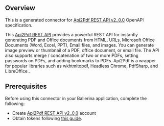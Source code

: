 ## Overview

This is a generated connector for [Api2Pdf REST API v2..0.0](https://app.swaggerhub.com/apis-docs/api2pdf/api2pdf/2.0.0) OpenAPI specification. 

This [Api2Pdf REST API](https://www.api2pdf.com/) provides a powerful REST API for instantly generating PDF and Office documents from HTML, URLs, Microsoft Office Documents (Word, Excel, PPT), Email files, and images. You can generate image preview or thumbnail of a PDF, office document, or email file. The API also supports merge / concatenation of two or more PDFs, setting passwords on PDFs, and adding bookmarks to PDFs. Api2Pdf is a wrapper for popular libraries such as wkhtmltopdf, Headless Chrome, PdfSharp, and LibreOffice..
 
## Prerequisites

Before using this connector in your Ballerina application, complete the following:

* Create [Api2Pdf REST API v2..0.0](https://www.api2pdf.com/) account
* Obtain tokens following [this guide](https://portal.api2pdf.com/register).